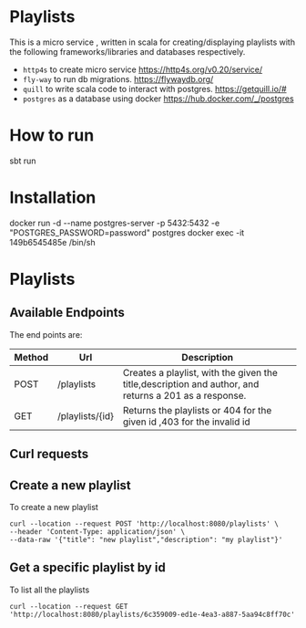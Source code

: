 # Playlists
This is a micro service , written in scala for creating/displaying playlists with the following frameworks/libraries and databases respectively.
- `http4s` to create micro service https://http4s.org/v0.20/service/ 
- `fly-way` to run db migrations. https://flywaydb.org/
- `quill` to write scala code to interact with postgres. https://getquill.io/#
- `postgres` as a database using docker https://hub.docker.com/_/postgres

# How to run

sbt run

# Installation

docker run -d --name postgres-server -p 5432:5432 -e "POSTGRES_PASSWORD=password" postgres
docker exec -it 149b6545485e /bin/sh

# Playlists

## Available Endpoints
The end points are:

Method | Url         | Description
------ | ----------- | -----------
POST   | /playlists      | Creates a playlist, with the given the title,description and author, and returns a 201 as a response.
GET    | /playlists/{id} | Returns the playlists or 404 for the given id ,403 for the invalid id

## Curl requests

## Create a new playlist
To create a new playlist

```
curl --location --request POST 'http://localhost:8080/playlists' \
--header 'Content-Type: application/json' \
--data-raw '{"title": "new playlist","description": "my playlist"}'
```

## Get a specific playlist by id
To list all the playlists

```
curl --location --request GET 'http://localhost:8080/playlists/6c359009-ed1e-4ea3-a887-5aa94c8ff70c'
```

